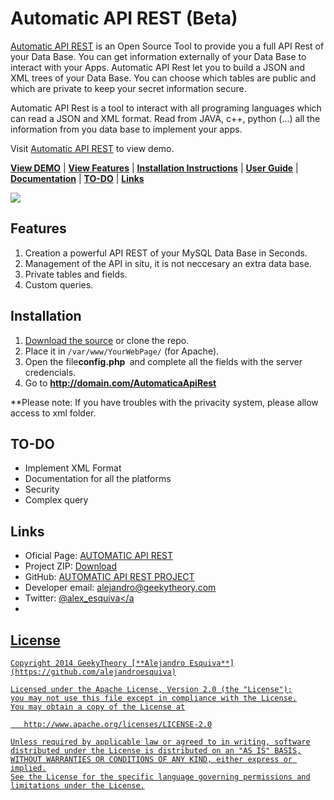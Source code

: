 # Automatic API REST (Beta)

[Automatic API REST](http://automaticapirest.info/) is an Open Source Tool to provide you a full API Rest of your Data Base. You can get information externally of your Data Base to interact with your Apps. Automatic API Rest let you to build a JSON and XML trees of your Data Base. You can choose which tables are public and which are private to keep your secret information secure.

Automatic API Rest is a tool to interact with all programing languages which can read a JSON and XML format. Read from JAVA, c++, python (...) all the information from you data base to implement your apps.

Visit [Automatic API REST](http://automaticapirest.info/) to view demo.

[**View DEMO**](http://automaticapirest.info/demo) | [**View Features**](#features) | [**Installation Instructions**](#installation) | [**User Guide**](https://github.com/GeekyTheory/Automatic-API-REST/wiki/User-Guide) | [**Documentation**](https://github.com/GeekyTheory/Automatic-API-REST/wiki/) | [**TO-DO**](#TO-DO) | [**Links**](#Links)

<img src='https://camo.githubusercontent.com/58f555d37d67b1eda39ba67aceb6bed13f43d196/687474703a2f2f6765656b797468656f72792e636f6d2f77702d636f6e74656e742f75706c6f6164732f323031342f30342f4361707475726132312e706e67'>

## Features

1. Creation a powerful API REST of your MySQL Data Base in Seconds.
2. Management of the API in situ, it is not neccesary an extra data base.
2. Private tables and fields.
3. Custom queries.


## Installation

1. [Download the source](http://goo.gl/7kPWWP) or clone the repo. 
2. Place it in `/var/www/YourWebPage/` (for Apache).
3. Open the file<strong>config.php </strong> and complete all the fields with the server credencials.
4. Go to <strong>http://domain.com/AutomaticaApiRest</strong>

**Please note: If you have troubles with the privacity system, please allow access to xml folder.

## TO-DO
* Implement XML Format
* Documentation for all the platforms
* Security
* Complex query

## Links
* Oficial Page: <a href="http://automaticapirest.info">AUTOMATIC API REST</a>
* Project ZIP: <a href="https://github.com/GeekyTheory/Automatic-API-REST/archive/master.zip">Download</a>
* GitHub: <a href="https://github.com/GeekyTheory/Automatic-API-REST">AUTOMATIC API REST PROJECT</a>
* Developer email: <a href="mailto:alejandro@geekytheory.com">alejandro@geekytheory.com</a>
* Twitter: <a href="http://twitter.com/alex_esquiva">@alex_esquiva</a
* 
## License

    Copyright 2014 GeekyTheory [**Alejandro Esquiva**](https://github.com/alejandroesquiva)

    Licensed under the Apache License, Version 2.0 (the "License");
    you may not use this file except in compliance with the License.
    You may obtain a copy of the License at

       http://www.apache.org/licenses/LICENSE-2.0

    Unless required by applicable law or agreed to in writing, software
    distributed under the License is distributed on an "AS IS" BASIS,
    WITHOUT WARRANTIES OR CONDITIONS OF ANY KIND, either express or implied.
    See the License for the specific language governing permissions and
    limitations under the License.

